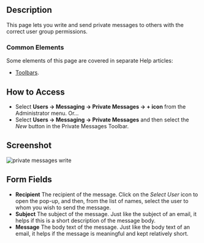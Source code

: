 <!-- Filename: Help4.x:Private_Messages:_Write / Display title: Private Messages: Write -->

## Description

This page lets you write and send private messages to others with the
correct user group permissions.

### Common Elements

Some elements of this page are covered in separate Help articles:

* [Toolbars](jdocmanual?article=help/common-elements/toolbars).

## How to Access

- Select **Users → Messaging → Private Messages → + icon** from
  the Administrator menu. Or...
- Select **Users → Messaging → Private Messages** and then select the
  *New* button in the Private Messages Toolbar.

## Screenshot

![private messages write](../../../en/images/private-messages/private-messages-write.png)

## Form Fields

- **Recipient** The recipient of the message. Click on the *Select
  User* icon to open the pop-up, and then, from the list of names,
  select the user to whom you wish to send the message.
- **Subject** The subject of the message. Just like the subject of an
  email, it helps if this is a short description of the message body.
- **Message** The body text of the message. Just like the body text of
  an email, it helps if the message is meaningful and kept relatively
  short.
